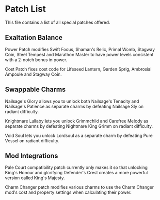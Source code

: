 # Patch List
This file contains a list of all special patches offered.

## Exaltation Balance
Power Patch modifies Swift Focus, Shaman's Relic, Primal Womb, Stagway Coin, Steel Tempest and Marathon Master to 
have power levels consistent with a 2-notch bonus in power.

Cost Patch fixes cost code for Lifeseed Lantern, Garden Sprig, Ambrosial Ampoule and Stagway Coin.

## Swappable Charms
Nailsage's Glory allows you to unlock both Nailsage's Tenacity and Nailsage's Patience as separate charms by defeating Nailsage Sly on radiant difficulty.

Knightmare Lullaby lets you unlock Grimmchild and Carefree Melody as separate charms by defeating Nightmare King Grimm on radiant difficulty.

Void Soul lets you unlock Lordsoul as a separate charm by defeating Pure Vessel on radiant difficulty.

## Mod Integrations
Pale Court compatibility patch currently only makes it so that unlocking King's Honour and glorifying Defender's Crest creates a 
more powerful version called King's Majesty.

Charm Changer patch modifies various charms to use the Charm Changer mod's cost and property settings when calculating their power.
